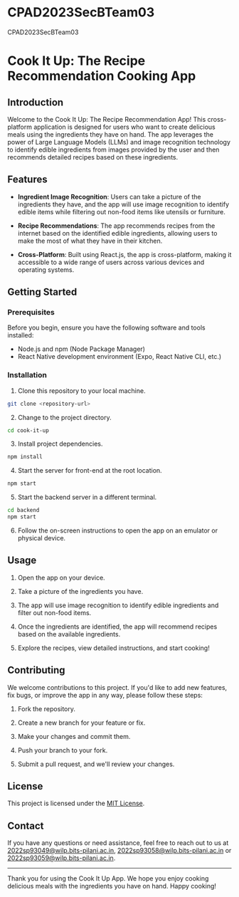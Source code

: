 # CPAD2023SecBTeam03
CPAD2023SecBTeam03

# Cook It Up: The Recipe Recommendation Cooking App

## Introduction

Welcome to the Cook It Up: The Recipe Recommendation App! This cross-platform application is designed for users who want to create delicious meals using the ingredients they have on hand. The app leverages the power of Large Language Models (LLMs) and image recognition technology to identify edible ingredients from images provided by the user and then recommends detailed recipes based on these ingredients.

## Features

- **Ingredient Image Recognition**: Users can take a picture of the ingredients they have, and the app will use image recognition to identify edible items while filtering out non-food items like utensils or furniture.

- **Recipe Recommendations**: The app recommends recipes from the internet based on the identified edible ingredients, allowing users to make the most of what they have in their kitchen.

- **Cross-Platform**: Built using React.js, the app is cross-platform, making it accessible to a wide range of users across various devices and operating systems.

## Getting Started

### Prerequisites

Before you begin, ensure you have the following software and tools installed:

- Node.js and npm (Node Package Manager)
- React Native development environment (Expo, React Native CLI, etc.)

### Installation

1. Clone this repository to your local machine.

```bash
git clone <repository-url>
```

2. Change to the project directory.

```bash
cd cook-it-up
```

3. Install project dependencies.

```bash
npm install
```

4. Start the server for front-end at the root location.

```bash
npm start
```

5. Start the backend server in a different terminal.

```bash
cd backend
npm start
```

6. Follow the on-screen instructions to open the app on an emulator or physical device.

## Usage

1. Open the app on your device.

2. Take a picture of the ingredients you have.

3. The app will use image recognition to identify edible ingredients and filter out non-food items.

4. Once the ingredients are identified, the app will recommend recipes based on the available ingredients.

5. Explore the recipes, view detailed instructions, and start cooking!

## Contributing

We welcome contributions to this project. If you'd like to add new features, fix bugs, or improve the app in any way, please follow these steps:

1. Fork the repository.

2. Create a new branch for your feature or fix.

3. Make your changes and commit them.

4. Push your branch to your fork.

5. Submit a pull request, and we'll review your changes.

## License

This project is licensed under the [MIT License](LICENSE).

## Contact

If you have any questions or need assistance, feel free to reach out to us at [2022sp93049@wilp.bits-pilani.ac.in](mailto:2022sp93049@wilp.bits-pilani.ac.in), [2022sp93058@wilp.bits-pilani.ac.in](mailto:2022sp93058@wilp.bits-pilani.ac.in) or [2022sp93059@wilp.bits-pilani.ac.in](mailto:2022sp93059@wilp.bits-pilani.ac.in).

---

Thank you for using the Cook It Up App. We hope you enjoy cooking delicious meals with the ingredients you have on hand. Happy cooking!
